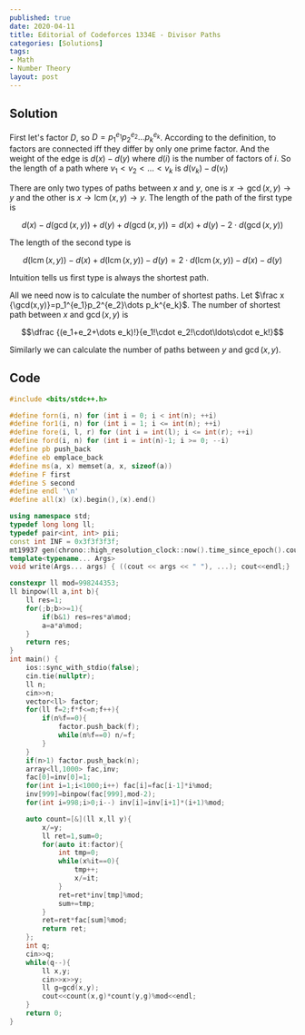 ```yaml
---
published: true
date: 2020-04-11
title: Editorial of Codeforces 1334E - Divisor Paths
categories: [Solutions]
tags:
- Math
- Number Theory
layout: post
---
```

<!--more-->

## Solution

First let's factor $D$, so $D=p_1^{e_1}p_2^{e_2}\dots p_k^{e_k}$. According to the definition, to factors are connected iff they differ by only one prime factor. And the weight of the edge is $d(x)-d(y)$ where $d(i)$ is the number of factors of $i$. So the length of a path where $v_1<v_2<\dots<v_k$ is $d(v_k)-d(v_i)$

There are only two types of paths between $x$ and $y$, one is $x \rightarrow\gcd(x,y)\rightarrow y$ and the other is $x \rightarrow \operatorname{lcm}(x,y) \rightarrow y$. The length of the path of the first type is 

$$d(x)-d(\gcd(x,y))+d(y)+d(\gcd(x,y))=d(x)+d(y)-2\cdot d(\gcd(x,y))$$

The length of the second type is

$$d(\operatorname{lcm}(x,y))-d(x)+d(\operatorname{lcm}(x,y))-d(y)=2\cdot d(\operatorname{lcm}(x,y))-d(x)-d(y)$$

Intuition tells us first type is always the shortest path.

All we need now is to calculate the number of shortest paths. Let $\frac x {\gcd(x,y)}=p_1^{e_1}p_2^{e_2}\dots p_k^{e_k}$. The number of shortest path between $x$ and $\gcd(x,y)$ is 

$$\dfrac {(e_1+e_2+\dots e_k)!}{e_1!\cdot e_2!\cdot\ldots\cdot e_k!}$$

Similarly we can calculate the number of paths between $y$ and $\gcd(x,y)$.

## Code
```cpp
#include <bits/stdc++.h>

#define forn(i, n) for (int i = 0; i < int(n); ++i)
#define for1(i, n) for (int i = 1; i <= int(n); ++i)
#define fore(i, l, r) for (int i = int(l); i <= int(r); ++i)
#define ford(i, n) for (int i = int(n)-1; i >= 0; --i)
#define pb push_back
#define eb emplace_back
#define ms(a, x) memset(a, x, sizeof(a))
#define F first
#define S second
#define endl '\n'
#define all(x) (x).begin(),(x).end()

using namespace std;
typedef long long ll;
typedef pair<int, int> pii;
const int INF = 0x3f3f3f3f;
mt19937 gen(chrono::high_resolution_clock::now().time_since_epoch().count());
template<typename... Args>
void write(Args... args) { ((cout << args << " "), ...); cout<<endl;}

constexpr ll mod=998244353;
ll binpow(ll a,int b){
    ll res=1;
    for(;b;b>>=1){
        if(b&1) res=res*a%mod;
        a=a*a%mod;
    }
    return res;
}
int main() {
    ios::sync_with_stdio(false);
    cin.tie(nullptr);
    ll n;
    cin>>n;
    vector<ll> factor;
    for(ll f=2;f*f<=n;f++){
        if(n%f==0){
            factor.push_back(f);
            while(n%f==0) n/=f;
        }
    }
    if(n>1) factor.push_back(n);
    array<ll,1000> fac,inv;
    fac[0]=inv[0]=1;
    for(int i=1;i<1000;i++) fac[i]=fac[i-1]*i%mod;
    inv[999]=binpow(fac[999],mod-2);
    for(int i=998;i>0;i--) inv[i]=inv[i+1]*(i+1)%mod;

    auto count=[&](ll x,ll y){
        x/=y;
        ll ret=1,sum=0;
        for(auto it:factor){
            int tmp=0;
            while(x%it==0){
                tmp++;
                x/=it;
            }
            ret=ret*inv[tmp]%mod;
            sum+=tmp;
        }
        ret=ret*fac[sum]%mod;
        return ret;
    };
    int q;
    cin>>q;
    while(q--){
        ll x,y;
        cin>>x>>y;
        ll g=gcd(x,y);
        cout<<count(x,g)*count(y,g)%mod<<endl;
    }
    return 0;
}
```
